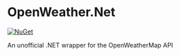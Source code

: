 # OpenWeather.Net

[![NuGet][nuget-badge]][nuget-page]

An unofficial .NET wrapper for the OpenWeatherMap API

[nuget-badge]: https://img.shields.io/nuget/v/OpenWeather.Net
[nuget-page]: https://www.nuget.org/packages/OpenWeather.Net/
